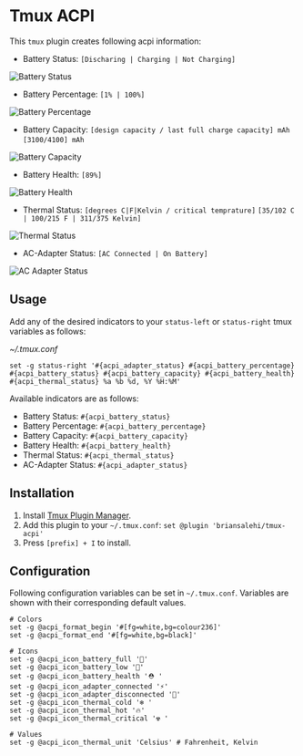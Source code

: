 # Tmux ACPI

This `tmux` plugin creates following acpi information:

- Battery Status: `[Discharing | Charging | Not Charging]`

![Battery Status](images/battery-status.png)

- Battery Percentage: `[1% | 100%]`

![Battery Percentage](images/battery-percentage.png)

- Battery Capacity: `[design capacity / last full charge capacity] mAh` `[3100/4100] mAh`

![Battery Capacity](images/battery-capacity.png)

- Battery Health: `[89%]`

![Battery Health](images/battery-health.png)

- Thermal Status: `[degrees C|F|Kelvin / critical temprature]` `[35/102 C | 100/215 F | 311/375 Kelvin]`

![Thermal Status](images/thermal-status.png)

- AC-Adapter Status: `[AC Connected | On Battery]`

![AC Adapter Status](images/ac-adapter-status.png)

## Usage

Add any of the desired indicators to your `status-left` or `status-right` tmux variables as follows:

*~/.tmux.conf*
```
set -g status-right '#{acpi_adapter_status} #{acpi_battery_percentage} #{acpi_battery_status} #{acpi_battery_capacity} #{acpi_battery_health} #{acpi_thermal_status} %a %b %d, %Y %H:%M'
```

Available indicators are as follows:

- Battery Status: `#{acpi_battery_status}`
- Battery Percentage: `#{acpi_battery_percentage}`
- Battery Capacity: `#{acpi_battery_capacity}`
- Battery Health: `#{acpi_battery_health}`
- Thermal Status: `#{acpi_thermal_status}`
- AC-Adapter Status: `#{acpi_adapter_status}`

## Installation

1. Install [Tmux Plugin Manager](https://github.com/tmux-plugins/tpm).
2. Add this plugin to your `~/.tmux.conf`: `set @plugin 'briansalehi/tmux-acpi'`
3. Press `[prefix] + I` to install.

## Configuration

Following configuration variables can be set in `~/.tmux.conf`.
Variables are shown with their corresponding default values.

```
# Colors
set -g @acpi_format_begin '#[fg=white,bg=colour236]'
set -g @acpi_format_end '#[fg=white,bg=black]'

# Icons
set -g @acpi_icon_battery_full '🔋'
set -g @acpi_icon_battery_low '🪫'
set -g @acpi_icon_battery_health '⛑ '
set -g @acpi_icon_adapter_connected '⚡️'
set -g @acpi_icon_adapter_disconnected '🔌'
set -g @acpi_icon_thermal_cold '❄️ '
set -g @acpi_icon_thermal_hot '🔥'
set -g @acpi_icon_thermal_critical '☢️ '

# Values
set -g @acpi_icon_thermal_unit 'Celsius' # Fahrenheit, Kelvin
```
